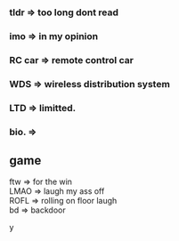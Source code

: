 ### tldr    => too long dont read 
### imo     => in my opinion
### RC car  => remote control car  
### WDS     => wireless distribution system  
### LTD     => limitted. 
### bio.    => 
### 






## game  
ftw => for the win  
LMAO => laugh my ass off  
ROFL => rolling on floor laugh  
bd => backdoor   

y